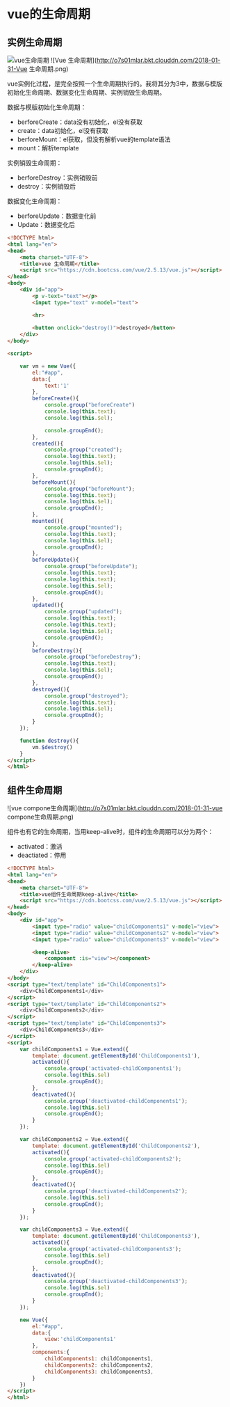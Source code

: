 # vue的生命周期

## 实例生命周期

![vue生命周期](http://o7s01mlar.bkt.clouddn.com/2018-01-31-vue生命周期.jpg)
![Vue 生命周期](http://o7s01mlar.bkt.clouddn.com/2018-01-31-Vue 生命周期.png)

vue实例化过程，是完全按照一个生命周期执行的。我将其分为3中，数据与模版初始化生命周期、数据变化生命周期、实例销毁生命周期。

数据与模版初始化生命周期：

* berforeCreate：data没有初始化，el没有获取
* create：data初始化，el没有获取
* berforeMount：el获取，但没有解析vue的template语法
* mount：解析template

实例销毁生命周期：

* berforeDestroy：实例销毁前
* destroy：实例销毁后

数据变化生命周期：

* berforeUpdate：数据变化前
* Update：数据变化后

```html
<!DOCTYPE html>
<html lang="en">
<head>
	<meta charset="UTF-8">
	<title>vue 生命周期</title>
	<script src="https://cdn.bootcss.com/vue/2.5.13/vue.js"></script>
</head>
<body>
	<div id="app">
		<p v-text="text"></p>
		<input type="text" v-model="text">

		<hr>
		
		<button onclick="destroy()">destroyed</button>
	</div>
</body>

<script>

	var vm = new Vue({
		el:"#app",
		data:{
			text:'1'
		},
		beforeCreate(){
			console.group("beforeCreate")
			console.log(this.text);
			console.log(this.$el);

			console.groupEnd();
		},
		created(){
			console.group("created");
			console.log(this.text);
			console.log(this.$el);
			console.groupEnd();
		},
		beforeMount(){
			console.group("beforeMount");
			console.log(this.text);
			console.log(this.$el);
			console.groupEnd();
		},
		mounted(){
			console.group("mounted");
			console.log(this.text);
			console.log(this.$el);
			console.groupEnd();	
		},
		beforeUpdate(){
			console.group("beforeUpdate");
			console.log(this.text);
			console.log(this.text);
			console.log(this.$el);
			console.groupEnd();
		},
		updated(){
			console.group("updated");
			console.log(this.text);
			console.log(this.text);
			console.log(this.$el);
			console.groupEnd();
		},
		beforeDestroy(){
			console.group("beforeDestroy");
			console.log(this.text);
			console.log(this.$el);
			console.groupEnd();
		},
		destroyed(){
			console.group("destroyed");
			console.log(this.text);
			console.log(this.$el);
			console.groupEnd();
    	}
	});

	function destroy(){
    	vm.$destroy()
	}
</script>
</html>
```

## 组件生命周期

![vue compone生命周期](http://o7s01mlar.bkt.clouddn.com/2018-01-31-vue compone生命周期.png)

组件也有它的生命周期，当用keep-alive时，组件的生命周期可以分为两个：

* activated：激活
* deactiated：停用

```html
<!DOCTYPE html>
<html lang="en">
<head>
	<meta charset="UTF-8">
	<title>vue组件生命周期keep-alive</title>
	<script src="https://cdn.bootcss.com/vue/2.5.13/vue.js"></script>
</head>
<body>
	<div id="app">
		<input type="radio" value="childComponents1" v-model="view">
		<input type="radio" value="childComponents2" v-model="view">
		<input type="radio" value="childComponents3" v-model="view">

		<keep-alive>
			<component :is="view"></component>
		</keep-alive>
	</div>
</body>
<script type="text/template" id="ChildComponents1">
	<div>ChildComponents1</div>
</script>
<script type="text/template" id="ChildComponents2">
	<div>ChildComponents2</div>
</script>
<script type="text/template" id="ChildComponents3">
	<div>ChildComponents3</div>
</script>
<script>
	var childComponents1 = Vue.extend({
		template: document.getElementById('ChildComponents1'),
		activated(){
			console.group('activated-childComponents1');
			console.log(this.$el)
			console.groupEnd();
		},
		deactivated(){
			console.group('deactivated-childComponents1');
			console.log(this.$el)
			console.groupEnd();	
		}
	});

	var childComponents2 = Vue.extend({
		template: document.getElementById('ChildComponents2'),
		activated(){
			console.group('activated-childComponents2');
			console.log(this.$el)
			console.groupEnd();
		},
		deactivated(){
			console.group('deactivated-childComponents2');
			console.log(this.$el)
			console.groupEnd();	
		}
	});

	var childComponents3 = Vue.extend({
		template: document.getElementById('ChildComponents3'),
		activated(){
			console.group('activated-childComponents3');
			console.log(this.$el)
			console.groupEnd();
		},
		deactivated(){
			console.group('deactivated-childComponents3');
			console.log(this.$el)
			console.groupEnd();	
		}
	});

	new Vue({
		el:"#app",
		data:{
			view:'childComponents1'
		},
		components:{
			childComponents1: childComponents1,
			childComponents2: childComponents2,
			childComponents3: childComponents3,
		}
	})
</script>
</html>
```

